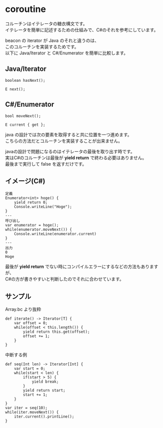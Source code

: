 # coroutine
コルーチンはイテレータの糖衣構文です。  
イテレータを簡単に記述するための仕組みで、C#のそれを参考にしています。  
  
beacon の iterator が Java のそれと違うのは、  
このコルーチンを実装するためです。  
以下に Java/Iterator と C#/Enumerator を簡単に比較します。

## Java/Iterator
````
boolean hasNext();

E next();
````

## C#/Enumerator
````
bool moveNext();

E current { get };
````

java の設計では次の要素を取得すると共に位置を一つ進めます。  
こちらの方法だとコルーチンを実装することが出来ません。  
  
javaの設計で問題になるのはイテレータの最後を取り出す時です。  
実はC#のコルーチンは最後が **yield return** で終わる必要はありません。  
最後まで実行して false を返すだけです。

## イメージ(C#)
````
定義
Enumerator<int> hoge() {
	yield return 0;
	Console.writeLine("Hoge");
}
---
呼び出し
var enumerator = hoge();
while(enumerator.moveNext()) {
	Console.writeLine(enumerator.current)
}
---
出力
0
Hoge
````

最後が **yield return** でない時にコンパイルエラーにするなどの方法もありますが、  
C#の方が書きやすいと判断したのでそれに合わせています。  


## サンプル
Array.bc より抜粋
````
def iterate() -> Iterator[T] {
	var offset = 0;
	while(offset < this.length()) {
		yield return this.get(offset);
		offset += 1;
	}
}
````

中断する例
````
def seq(Int len) -> Iterator[Int] {
	var start = 0;
	while(start < len) {
		if(start > 5) {
			yield break;
		}
		yield return start;
		start += 1;
	}
}
var iter = seq(10);
while(iter.moveNext()) {
	iter.current().printLine();
}
````
